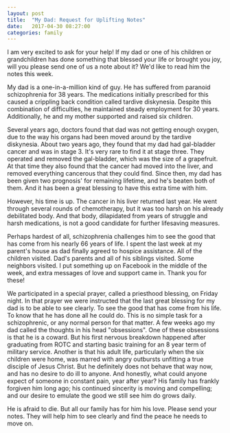 ```yaml
---
layout: post
title:  "My Dad: Request for Uplifting Notes"
date:   2017-04-30 08:27:00
categories: family
---
```

I am very excited to ask for your help! If my dad or one of his children or grandchildren has done something that blessed your life or brought you joy, will you please send one of us a note about it? We'd like to read him the notes this week.

My dad is a one-in-a-million kind of guy. He has suffered from paranoid schizophrenia for 38 years. The medications initially prescribed for this caused a crippling back condition called tardive diskynesia. Despite this combination of difficulties, he maintained steady employment for 30 years. Additionally, he and my mother supported and raised six children.

Several years ago, doctors found that dad was not getting enough oxygen, due to the way his organs had been moved around by the tardive diskynesia. About two years ago, they found that my dad had gal-bladder cancer and was in stage 3. It's very rare to find it at stage three. They operated and removed the gal-bladder, which was the size of a grapefruit. At that time they also found that the cancer had moved into the liver, and removed everything cancerous that they could find. Since then, my dad has been given two prognosis' for remaining lifetime, and he's beaten both of them. And it has been a great blessing to have this extra time with him.

However, his time is up. The cancer in his liver returned last year. He went through several rounds of chemotherapy, but it was too harsh on his already debilitated body. And that body, dilapidated from years of struggle and harsh medications, is not a good candidate for further lifesaving measures. 

Perhaps hardest of all, schizophrenia challenges him to see the good that has come from his nearly 66 years of life. I spent the last week at my parent's house as dad finally agreed to hospice assistance. All of the children visited. Dad's parents and all of his siblings visited. Some neighbors visited. I put something up on Facebook in the middle of the week, and extra messages of love and support came in. Thank you for these!

We participated in a special prayer, called a priesthood blessing, on Friday night. In that prayer we were instructed that the last great blessing for my dad is to be able to see clearly. To see the good that has come from his life. To know that he has done all he could do. This is no simple task for a schizophrenic, or any normal person for that matter. A few weeks ago my dad called the thoughts in his head "obsessions". One of these obsessions is that he is a coward. But his first nervous breakdown happened after graduating from ROTC and starting basic training for an 8 year term of military service. Another is that his adult life, particularly when the six children were home, was marred with angry outbursts unfitting a true disciple of Jesus Christ. But he definitely does not behave that way now, and has no desire to do ill to anyone. And honestly, what could anyone expect of someone in constant pain, year after year? His family has frankly forgiven him long ago; his continued sincerity is moving and compelling; and our desire to emulate the good we still see him do grows daily.

He is afraid to die. But all our family has for him his love. Please send your notes. They will help him to see clearly and find the peace he needs to move on.
